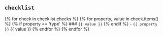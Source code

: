 ## `checklist`
{% for check in checklist.checks %}
{% for property, value in check.items() %}
    {% if property == 'type' %}
    ### `{{ value }}`
    {% endif %}
        - `{{ property }}` {{ value }}
{% endfor %}
{% endfor %}